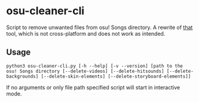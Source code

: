 # osu-cleaner-cli
Script to remove unwanted files from osu! Songs directory. A rewrite of [that](https://github.com/henntix/osu-cleaner) tool, which is not cross-platform and does not work as intended.
## Usage
```
python3 osu-cleaner-cli.py [-h --help] [-v --version] [path to the osu! Songs directory [--delete-videos] [--delete-hitsounds] [--delete-backgrounds] [--delete-skin-elements] [--delete-storyboard-elements]]
```
If no arguments or only file path specified script will start in interactive mode.
